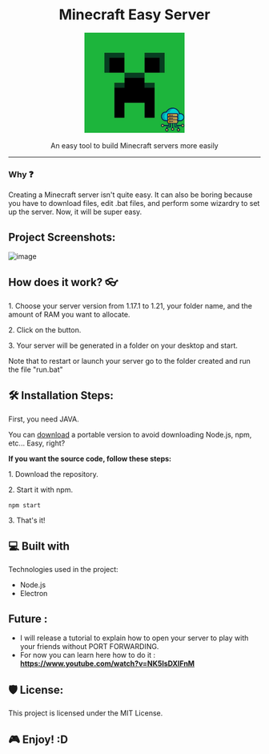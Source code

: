 <h1 align="center" id="title">Minecraft Easy Server</h1>

<p align="center"><img src="https://github.com/Romso94/Minecraft-Easy-Server/blob/main/assets/logo_PNG.png?raw=true" alt="project-image" width="200"></p>

<p align='center' id="description">An easy tool to build Minecraft servers more easily</p>

---

<h3>Why ❓</h3>

Creating a Minecraft server isn't quite easy. It can also be boring because you have to download files, edit .bat files, and perform some wizardry to set up the server. Now, it will be super easy.

<h2>Project Screenshots:</h2>

![image](https://media.discordapp.net/attachments/559732797867163679/1259562261807235104/image.png?ex=668c2244&is=668ad0c4&hm=4bc1cc495faa323a09cb47515f7c764f12ced74ea35d76c0e42f4c735ea1d2d7&=&format=webp&quality=lossless&width=670&height=676)

<h2>How does it work? 👓</h2>
<p>1. Choose your server version from 1.17.1 to 1.21, your folder name, and the amount of RAM you want to allocate.</p>
<p>2. Click on the button.</p>
<p>3. Your server will be generated in a folder on your desktop and start.</p>

<p>Note that to restart or launch your server go to the folder created and run the file "run.bat"</p>

<h2>🛠️ Installation Steps:</h2>

<p>First, you need JAVA.</p>

<p>You can <a href="https://github.com/Romso94/Minecraft-Easy-Server/releases">download</a> a portable version to avoid downloading Node.js, npm, etc... Easy, right?</p>

<p><b>If you want the source code, follow these steps:</b></p>

<p>1. Download the repository.</p>

<p>2. Start it with npm.</p>

```
npm start
```

<p>3. That's it!</p>

<h2>💻 Built with</h2>

Technologies used in the project:

* Node.js
* Electron

<h2>Future : </h3>

* I will release a tutorial to explain how to open your server to play with your friends without PORT FORWARDING. 
* For now you can learn here how to do it : <b>https://www.youtube.com/watch?v=NK5lsDXIFnM</b>

<h2>🛡️ License:</h2>

This project is licensed under the MIT License.

<h2>🎮 Enjoy! :D</h2>

